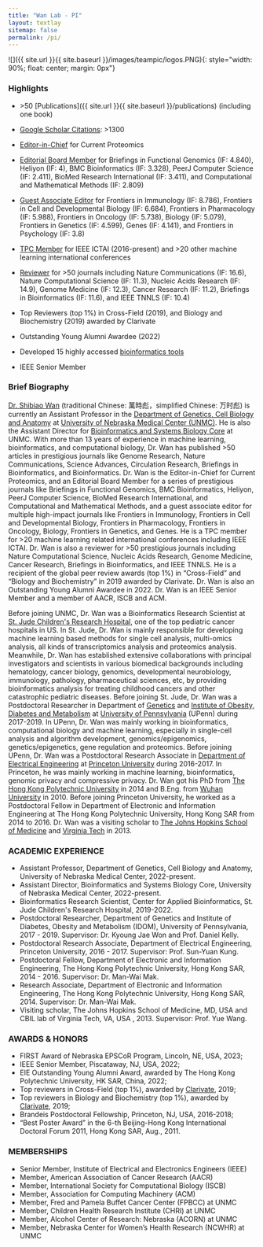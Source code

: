 ```yaml
---
title: "Wan Lab - PI"
layout: textlay
sitemap: false
permalink: /pi/
---
```


![]({{ site.url }}{{ site.baseurl }}/images/teampic/logos.PNG){: style="width: 90%; float: center; margin: 0px"}

### Highlights

- \>50 [Publications]({{ site.url }}{{ site.baseurl }}/publications) (including one book)

- <a href = "https://scholar.google.com.hk/citations?user=xvnWY9wAAAAJ&hl=en" target="_blank">Google Scholar Citations</a>: >1300

- <a href = "https://sites.google.com/site/shibiaowan/professional-activities" target="_blank">Editor-in-Chief</a> for Current Proteomics

- <a href = "https://sites.google.com/site/shibiaowan/professional-activities" target="_blank">Editorial Board Member</a> for Briefings in Functional Genomics (IF: 4.840), Heliyon (IF: 4), BMC Bioinformatics (IF: 3.328), PeerJ Computer Science (IF: 2.411), BioMed Research International (IF: 3.411), and Computational and Mathematical Methods (IF: 2.809)

- <a href = "https://sites.google.com/site/shibiaowan/professional-activities" target="_blank">Guest Associate Editor</a> for Frontiers in Immunology (IF: 8.786), Frontiers in Cell and Developmental Biology (IF: 6.684), Frontiers in Pharmacology (IF: 5.988), Frontiers in Oncology (IF: 5.738), Biology (IF: 5.079), Frontiers in Genetics (IF: 4.599), Genes (IF: 4.141), and Frontiers in Psychology (IF: 3.8)

- <a href = "https://sites.google.com/site/shibiaowan/professional-activities/tpc-member-for-international-conferences" target="_blank">TPC Member</a> for IEEE ICTAI (2016-present) and >20 other machine learning international conferences

- <a href = "https://sites.google.com/site/shibiaowan/professional-activities/reviewer-for-journals" target="_blank">Reviewer</a> for >50 journals including Nature Communications (IF: 16.6), Nature Computational Science (IF: 11.3), Nucleic Acids Research (IF: 14.9), Genome Medicine (IF: 12.3), Cancer Research (IF: 11.2), Briefings in Bioinformatics (IF: 11.6), and IEEE TNNLS (IF: 10.4)

- Top Reviewers (top 1%) in Cross-Field (2019), and Biology and Biochemistry (2019) awarded by Clarivate

- Outstanding Young Alumni Awardee (2022)

- Developed 15 highly accessed <a href = "https://sites.google.com/site/shibiaowan/research/softwares" target="_blank">bioinformatics tools</a>

- IEEE Senior Member

### Brief Biography
<a href = "https://www.unmc.edu/genetics/faculty/bios/wan.html" target="_blank">Dr. Shibiao Wan</a> (traditional Chinese: 萬時彪，simplified Chinese: 万时彪) is currently an Assistant Professor in the <a href="https://www.unmc.edu/genetics/" target="_blank">Department of Genetics, Cell Biology and Anatomy</a> at <a href = "https://www.unmc.edu/" target="_blank">University of Nebraska Medical Center (UNMC)</a>. He is also the Assistant Director for <a href = "https://www.unmc.edu/bsbc/" target="_blank">Bioinformatics and Systems Biology Core</a> at UNMC. With more than 13 years of experience in machine learning, bioinformatics, and computational biology, Dr. Wan has published >50 articles in prestigious journals like Genome Research, Nature Communications, Science Advances, Circulation Research, Briefings in Bioinformatics, and Bioinformatics. Dr. Wan is the Editor-in-Chief for Current Proteomics, and an Editorial Board Member for a series of prestigious journals like Briefings in Functional Genomics, BMC Bioinformatics, Heliyon, PeerJ Computer Science, BioMed Research International, and Computational and Mathematical Methods, and a guest associate editor for multiple high-impact journals like Frontiers in Immunology, Frontiers in Cell and Developmental Biology, Frontiers in Pharmacology, Frontiers in Oncology, Biology, Frontiers in Genetics, and Genes. He is a TPC member for >20 machine learning related international conferences including IEEE ICTAI. Dr. Wan is also a reviewer for >50 prestigious journals including Nature Computational Science, Nucleic Acids Research, Genome Medicine, Cancer Research, Briefings in Bioinformatics, and IEEE TNNLS. He is a recipient of the global peer review awards (top 1%) in “Cross-Field” and “Biology and Biochemistry” in 2019 awarded by Clarivate. Dr. Wan is also an Outstanding Young Alumni Awardee in 2022. Dr. Wan is an IEEE Senior Member and a member of AACR, ISCB and ACM.

Before joining UNMC, Dr. Wan was a Bioinformatics Research Scientist at <a href = "https://www.stjude.org/" target="_blank">St. Jude Children's Research Hospital</a>, one of the top pediatric cancer hospitals in US. In St. Jude, Dr. Wan is mainly responsible for developing machine learning based methods for single cell analysis, multi-omics analysis, all kinds of transcriptomics analysis and proteomics analysis. Meanwhile, Dr. Wan has established extensive collaborations with principal investigators and scientists in various biomedical backgrounds including hematology, cancer biology, genomics, developmental neurobiology, immunology, pathology, pharmaceutical sciences, etc, by providing bioinformatics analysis for treating childhood cancers and other catastrophic pediatric diseases. Before joining St. Jude, Dr. Wan was a Postdoctoral Researcher in Department of <a href = "https://www.med.upenn.edu/genetics/" target="_blank">Genetics</a> and <a href = "https://www.med.upenn.edu/idom/" target="_blank">Institute of Obesity, Diabetes and Metabolism</a> at <a href = "https://www.upenn.edu/" target="_blank">University of Pennsylvania</a> (UPenn) during 2017-2019. In UPenn, Dr. Wan was mainly working in bioinformatics, computational biology and machine learning, especially in single-cell analysis and algorithm development, genomics/epigenomics, genetics/epigenetics, gene regulation and proteomics. Before joining UPenn, Dr. Wan was a Postdoctoral Research Associate in <a href = "http://ee.princeton.edu/" target="_blank">Department of Electrical Engineering</a> at <a href = "https://www.princeton.edu/" target="_blank">Princeton University</a> during 2016-2017. In Princeton, he was mainly working in machine learning, bioinformatics, genomic privacy and compressive privacy. Dr. Wan got his PhD from <a href = "https://www.polyu.edu.hk/en/" target="_blank">The Hong Kong Polytechnic University</a> in 2014 and B.Eng. from <a href = "https://en.whu.edu.cn/" target="_blank">Wuhan University</a> in 2010.  Before joining Princeton University, he worked as a Postdoctoral Fellow in Department of Electronic and Information Engineering at The Hong Kong Polytechnic University, Hong Kong SAR from 2014 to 2016. Dr. Wan was a visiting scholar to <a href = "https://www.hopkinsmedicine.org/som/" target="_blank">The Johns Hopkins School of Medicine</a> and <a href = "https://www.vt.edu/" target="_blank">Virginia Tech</a> in 2013.

### ACADEMIC EXPERIENCE
- Assistant Professor, Department of Genetics, Cell Biology and Anatomy, University of Nebraska Medical Center, 2022-present.
- Assistant Director, Bioinformatics and Systems Biology Core, University of Nebraska Medical Center, 2022-present.
- Bioinformatics Research Scientist, Center for Applied Bioinformatics, St. Jude Children's Research Hospital, 2019-2022.
- Postdoctoral Researcher, Department of Genetics and Institute of Diabetes, Obesity and Metabolism (IDOM), University of Pennsylvania, 2017 - 2019. Supervisor: Dr. Kyoung Jae Won and Prof. Daniel Kelly.
- Postdoctoral Research Associate, Department of Electrical Engineering, Princeton University, 2016 - 2017. Supervisor: Prof. Sun-Yuan Kung.
- Postdoctoral Fellow, Department of Electronic and Information Engineering, The Hong Kong Polytechnic University, Hong Kong SAR, 2014 - 2016. Supervisor: Dr. Man-Wai Mak.
- Research Associate, Department of Electronic and Information Engineering, The Hong Kong Polytechnic University, Hong Kong SAR, 2014. Supervisor: Dr. Man-Wai Mak.
- Visiting scholar, The Johns Hopkins School of Medicine, MD, USA and CBIL lab of Virginia Tech, VA, USA , 2013. Supervisor: Prof. Yue Wang.

### AWARDS & HONORS
- FIRST Award of Nebraska EPSCoR Program, Lincoln, NE, USA, 2023;
- IEEE Senior Member, Piscataway, NJ, USA, 2022;
- EIE Outstanding Young Alumni Award, awarded by The Hong Kong Polytechnic University, HK SAR, China, 2022;
- Top reviewers in Cross-Field (top 1%), awarded by [Clarivate](https://publons.com/awards/peer-review/2019/by-field/), 2019;
- Top reviewers in Biology and Biochemistry (top 1%), awarded by [Clarivate](https://publons.com/awards/peer-review/2019/by-field/), 2019;
- Brandeis Postdoctoral Fellowship, Princeton, NJ, USA, 2016-2018;
- “Best Poster Award” in the 6-th Beijing-Hong Kong International Doctoral Forum 2011, Hong Kong SAR, Aug., 2011.

### MEMBERSHIPS
- Senior Member, Institute of Electrical and Electronics Engineers (IEEE)
- Member, American Association of Cancer Research (AACR)
- Member, International Society for Computational Biology (ISCB)
- Member, Association for Computing Machinery (ACM)
- Member, Fred and Pamela Buffet Cancer Center (FPBCC) at UNMC
- Member, Children Health Research Institute (CHRI) at UNMC
- Member, Alcohol Center of Research: Nebraska (ACORN) at UNMC
- Member, Nebraska Center for Women’s Health Research (NCWHR) at UNMC




